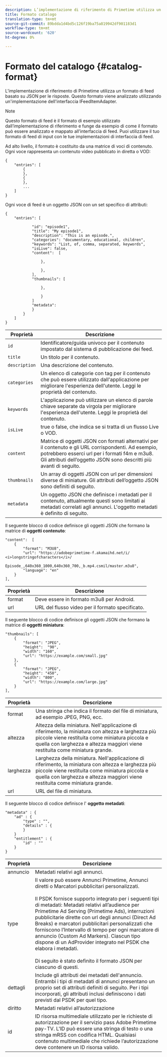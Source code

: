 ```yaml
---
description: L’implementazione di riferimento di Primetime utilizza un formato di feed basato su JSON per le risposte. Questo formato viene analizzato utilizzando un'implementazione dell'interfaccia IFeedItemAdapter.
title: Formato catalogo
translation-type: tm+mt
source-git-commit: 89bdda1d4bd5c126f19ba75a819942df901183d1
workflow-type: tm+mt
source-wordcount: '620'
ht-degree: 0%

---
```



# Formato del catalogo {#catalog-format}

L’implementazione di riferimento di Primetime utilizza un formato di feed basato su JSON per le risposte. Questo formato viene analizzato utilizzando un&#39;implementazione dell&#39;interfaccia IFeedItemAdapter.

>[!NOTE]
>
>Questo formato di feed è il formato di esempio utilizzato dall’implementazione di riferimento e funge da esempio di come il formato può essere analizzato e mappato all’interfaccia di feed. Puoi utilizzare il tuo formato di feed di input con le tue implementazioni di interfaccia di feed.

Ad alto livello, il formato è costituito da una matrice di voci di contenuto. Ogni voce rappresenta un contenuto video pubblicato in diretta o VOD:

```
{
    "entries": [
        {
        },
        {
        },
        ...
    ]
}
```

Ogni voce di feed è un oggetto JSON con un set specifico di attributi:

```
{
    "entries": [
        
            "id": "episode1",
            "title": "My episode1",
            "description": "This is an episode.",
            "categories": "documentary, educational, children",
            "keywords": "List, of, comma, separated, keywords",
            "isLive": false,
            "content":  [
                
                },
                
                },
            ],
            "thumbnails": [
                
                },
                
                }
            ]
            "metadata": 
            } 
        }
    ]
}
```

| Proprietà | Descrizione |
|---|---|
| `id` | Identificatore/guida univoco per il contenuto impostato dal sistema di pubblicazione dei feed. |
| `title` | Un titolo per il contenuto. |
| `description` | Una descrizione del contenuto. |
| `categories` | Un elenco di categorie con tag per il contenuto che può essere utilizzato dall&#39;applicazione per migliorare l&#39;esperienza dell&#39;utente. Leggi le proprietà del contenuto. |
| `keywords` | L&#39;applicazione può utilizzare un elenco di parole chiave separate da virgola per migliorare l&#39;esperienza dell&#39;utente. Leggi le proprietà del contenuto. |
| `isLive` | true o false, che indica se si tratta di un flusso Live o VOD. |
| `content` | Matrice di oggetti JSON con formati alternativi per il contenuto e gli URL corrispondenti. Ad esempio, potrebbero esserci url per i formati f4m e m3u8. Gli attributi dell’oggetto JSON sono descritti più avanti di seguito. |
| `thumbnails` | Un array di oggetti JSON con url per dimensioni diverse di miniature. Gli attributi dell’oggetto JSON sono definiti di seguito. |
| `metadata` | Un oggetto JSON che definisce i metadati per il contenuto, attualmente questi sono limitati ai metadati correlati agli annunci. L&#39;oggetto metadati è definito di seguito. |

Il seguente blocco di codice definisce gli oggetti JSON che formano la matrice di **oggetti contenuto**:

```
"content":  [
    {
        "format": "M3U8",
        "url": "https://adobeprimetime-f.akamaihd.net/i/
<i>longstringofcharacters</i>/
                 Episode_,640x360_1000,640x360_700,_b.mp4.csmil/master.m3u8",
        "language": "en"
    }  
],
```

| Proprietà | Descrizione |
|--- |--- |
| format | Deve essere in formato m3u8 per Android. |
| url | URL del flusso video per il formato specificato. |

Il seguente blocco di codice definisce gli oggetti JSON che formano la matrice di **oggetti miniatura**:

```
"thumbnails": [
    {
        "format": "JPEG",
        "height":  "90",
        "width": "160",
        "url": "https://example.com/small.jpg"
    },
    {
        "format": "JPEG",
        "height": "450",
        "width": "800",
        "url": "https://example.com/large.jpg"
    }
],
```

| Proprietà | Descrizione |
|---|---|
| format | Una stringa che indica il formato del file di miniatura, ad esempio JPEG, PNG, ecc. |
| altezza | Altezza della miniatura. Nell&#39;applicazione di riferimento, la miniatura con altezza e larghezza più piccole viene restituita come miniatura piccola e quella con larghezza e altezza maggiori viene restituita come miniatura grande. |
| larghezza | Larghezza della miniatura. Nell&#39;applicazione di riferimento, la miniatura con altezza e larghezza più piccole viene restituita come miniatura piccola e quella con larghezza e altezza maggiori viene restituita come miniatura grande. |
| url | URL del file di miniatura. |

Il seguente blocco di codice definisce l&#39; **oggetto metadati**:

```
"metadata" : {
    "ad" : {
        "type" : "",
        "details" : {
        }
    }
    "entitlement" : {
        "id" : ""
    }
}
```

| Proprietà | Descrizione |
|--- |--- |
| annuncio | Metadati relativi agli annunci. |
| type | Il valore può essere Annunci Primetime, Annunci diretti o Marcatori pubblicitari personalizzati. <br/><br/>Il PSDK fornisce supporto integrato per i seguenti tipi di metadati: Metadati relativi all’audience per Primetime Ad Serving (Primetime Ads), interruzioni pubblicitarie dirette con url degli annunci (Direct Ad Breaks) e marcatori pubblicitari personalizzati che forniscono l’Intervallo di tempo per ogni marcatore di annuncio (Custom Ad Markers). Ciascun tipo dispone di un AdProvider integrato nel PSDK che elabora i metadati.  <br/><br/>Di seguito è stato definito il formato JSON per ciascuno di questi. |
| dettagli | Include gli attributi dei metadati dell&#39;annuncio. Entrambi i tipi di metadati di annunci presentano un proprio set di attributi definiti di seguito. Per i tipi incorporati, gli attributi inclusi definiscono i dati previsti dal PSDK per quel tipo. |
| diritto | Metadati relativi all’autorizzazione |
| id | ID risorsa multimediale utilizzato per le richieste di autorizzazione per il servizio pass Adobe Primetime pay-TV. L&#39;ID può essere una stringa di testo o una stringa mRSS con codifica HTML. Qualsiasi contenuto multimediale che richiede l’autorizzazione deve contenere un ID risorsa valido. |

